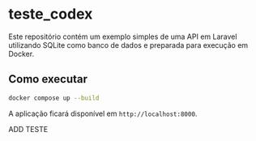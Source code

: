 # teste_codex

Este repositório contém um exemplo simples de uma API em Laravel utilizando
SQLite como banco de dados e preparada para execução em Docker.

## Como executar

```bash
docker compose up --build

```

A aplicação ficará disponível em `http://localhost:8000`.

ADD TESTE
